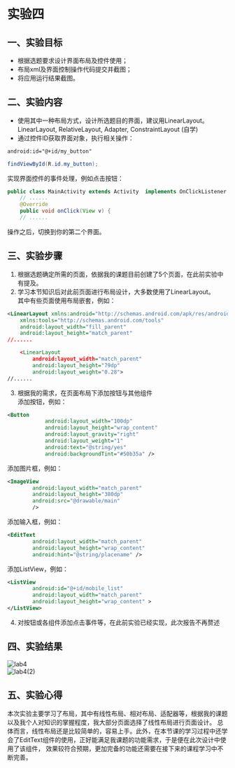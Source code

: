 # 实验四

## 一、实验目标
- 根据选题要求设计界面布局及控件使用；
- 布局xml及界面控制操作代码提交并截图；
- 将应用运行结果截图。
## 二、实验内容
- 使用其中一种布局方式，设计所选题目的界面，建议用LinearLayout。  
LinearLayout, RelativeLayout, Adapter, ConstraintLayout (自学)
- 通过控件ID获取界面对象，执行相关操作：
```xml
android:id="@+id/my_button"
```
```Java
findViewById(R.id.my_button);
```
实现界面控件的事件处理，例如点击按钮：
```java
public class MainActivity extends Activity  implements OnClickListener {    
    // ......   
    @Override    
    public void onClick(View v) { 
    // ......
```
操作之后，切换到你的第二个界面。
## 三、实验步骤
1. 根据选题确定所需的页面，依据我的课题目前创建了5个页面，在此前实验中有提及。
2. 学习本节知识后对此前页面进行布局设计，大多数使用了LinearLayout。  
其中有些页面使用布局嵌套，例如：  
```xml
<LinearLayout xmlns:android="http://schemas.android.com/apk/res/android"
    xmlns:tools="http://schemas.android.com/tools"
    android:layout_width="fill_parent"
    android:layout_height="match_parent"
//......

    <LinearLayout
        android:layout_width="match_parent"
        android:layout_height="79dp"
        android:layout_weight="0.28">
//......
```
3. 根据我的需求，在页面布局下添加按钮与其他组件  
添加按钮，例如：  
```xml
<Button
            android:layout_width="100dp"
            android:layout_height="wrap_content"
            android:layout_gravity="right"
            android:layout_weight="1"
            android:text="@string/yes"
            android:backgroundTint="#50b35a" />
```  
添加图片框，例如：  
```xml
<ImageView
        android:layout_width="match_parent"
        android:layout_height="380dp"
        android:src="@drawable/main"
        />
```  
添加输入框，例如：
```xml
<EditText
        android:layout_width="match_parent"
        android:layout_height="wrap_content"
        android:hint="@string/placename" />
```
添加ListView，例如：
```xml
<ListView
        android:id="@+id/mobile_list"
        android:layout_width="match_parent"
        android:layout_height="wrap_content" >
</ListView>
```
4. 对按钮或各组件添加点击事件等，在此前实验已经实现，此次报告不再赘述

## 四、实验结果
![lab4](raw.githubusercontent.com/tangcongbaobing/android-labs-2020/master/students/sec1814080911210/lab4.PNG)  
![lab4(2)](raw.githubusercontent.com/tangcongbaobing/android-labs-2020/master/students/sec1814080911210/lab4(2).PNG)
## 五、实验心得
本次实验主要学习了布局，其中有线性布局、相对布局、适配器等，根据我的课题以及我个人对知识的掌握程度，我大部分页面选择了线性布局进行页面设计。
总体而言，线性布局还是比较简单的，容易上手。此外，在本节课的学习过程中还学会了EditText组件的使用，正好能满足我课题的功能需求，于是便在此次设计中使用了该组件，
效果较符合预期，更加完备的功能还需要在接下来的课程学习中不断完善。

